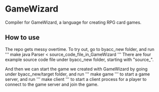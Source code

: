GameWizard
==========

Compiler for GameWizard, a language for creating RPG card games.

How to use
----------
The repo gets messy overtime. To try out, go to byacc_new folder, and run 
'''
make
java Parser < source_code_file_in_GameWizard
'''
There are four example source code file under byacc_new folder, starting with "source_".

And then we can start the game we created with GameWizard by going under byacc_new/target folder, and run 
'''
make game
'''
to start a game server, and run 
'''
make client
'''
to start a client process for a player to connect to the game server and join the game.



